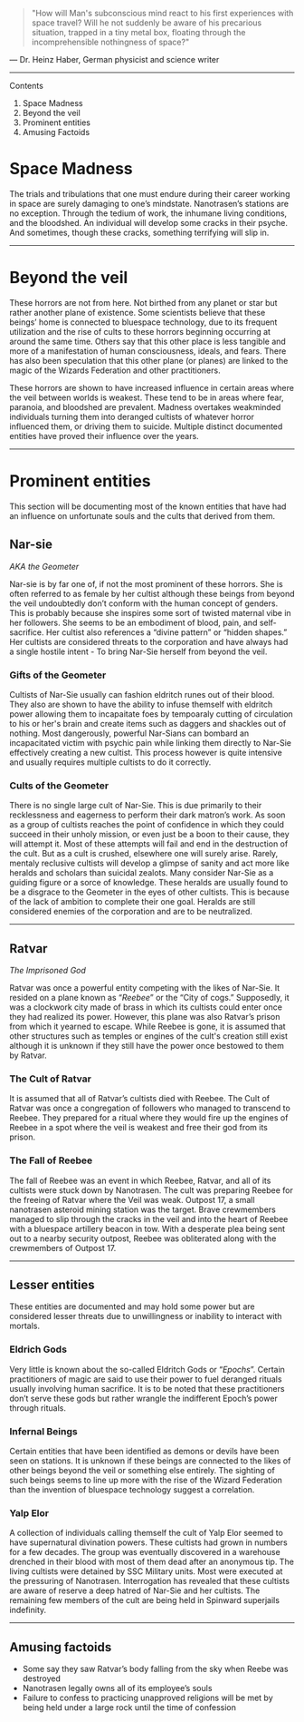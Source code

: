 >"How will Man's subconscious mind react to his first experiences with space travel? Will he not suddenly be aware of his precarious situation, trapped in a tiny metal box, floating through the incomprehensible nothingness of space?"

— Dr. Heinz Haber, German physicist and science writer
***

Contents
1. Space Madness
2. Beyond the veil
3. Prominent entities
4. Amusing Factoids

# Space Madness
The trials and tribulations that one must endure during their career working in space are surely damaging to one’s mindstate. Nanotrasen’s stations are no exception. Through the tedium of work, the inhumane living conditions, and the bloodshed. An individual will develop some cracks in their psyche. And sometimes, though these cracks, something terrifying will slip in.

***
# Beyond the veil
These horrors are not from here. Not birthed from any planet or star but rather another plane of existence. Some scientists believe that these beings’ home is connected to bluespace technology, due to its frequent utilization and the rise of cults to these horrors beginning occurring at around the same time. Others say that this other place is less tangible and more of a manifestation of human consciousness, ideals, and fears. There has also been speculation that this other plane (or planes) are linked to the magic of the Wizards Federation and other practitioners.

These horrors are shown to have increased influence in certain areas where the veil between worlds is weakest. These tend to be in areas where fear, paranoia, and bloodshed are prevalent. Madness overtakes weakminded individuals turning them into deranged cultists of whatever horror influenced them, or driving them to suicide. Multiple distinct documented entities have proved their influence over the years.
***
# Prominent entities
This section will be documenting most of the known entities that have had an influence on unfortunate souls and the cults that derived from them.


## Nar-sie
_AKA the Geometer_

Nar-sie is by far one of, if not the most prominent of these horrors. She is often referred to as female by her cultist although these beings from beyond the veil undoubtedly don’t conform with the human concept of genders. This is probably because she inspires some sort of twisted maternal vibe in her followers. She seems to be an embodiment of blood, pain, and self-sacrifice. Her cultist also references a “divine pattern” or “hidden shapes.” Her cultists are considered threats to the corporation and have always had a single hostile intent - To bring Nar-Sie herself from beyond the veil.

### Gifts of the Geometer

Cultists of Nar-Sie usually can fashion eldritch runes out of their blood. They also are shown to have the ability to infuse themself with eldritch power allowing them to incapaitate foes by tempoaraly cutting of circulation to his or her's brain and create items such as daggers and shackles out of nothing. Most dangerously, powerful Nar-Sians can bombard an incapacitated victim with psychic pain while linking them directly to Nar-Sie effectively creating a new cultist. This process however is quite intensive and usually requires multiple cultists to do it correctly.

### Cults of the Geometer

There is no single large cult of Nar-Sie. This is due primarily to their recklessness and eagerness to perform their dark matron’s work. As soon as a group of cultists reaches the point of confidence in which they could succeed in their unholy mission, or even just be a boon to their cause, they will attempt it. Most of these attempts will fail and end in the destruction of the cult. But as a cult is crushed, elsewhere one will surely arise. Rarely, mentaly reclusive cultists will develop a glimpse of sanity and act more like heralds and scholars than suicidal zealots. Many consider Nar-Sie as a guiding figure or a sorce of knowledge. These heralds are usually found to be a disgrace to the Geometer in the eyes of other cultists. This is because of the lack of ambition to complete their one goal. Heralds are still considered enemies of the corporation and are to be neutralized.
***

## Ratvar
_The Imprisoned God_

Ratvar was once a powerful entity competing with the likes of Nar-Sie. It resided on a plane known as “_Reebee_” or the “City of cogs.” Supposedly, it was a clockwork city made of brass in which its cultists could enter once they had realized its power. However, this plane was also Ratvar’s prison from which it yearned to escape. While Reebee is gone, it is assumed that other structures such as temples or engines of the cult's creation still exist although it is unknown if they still have the power once bestowed to them by Ratvar.

### The Cult of Ratvar

It is assumed that all of Ratvar’s cultists died with Reebee. The Cult of Ratvar was once a congregation of followers who managed to transcend to Reebee. They prepared for a ritual where they would fire up the engines of Reebee in a spot where the veil is weakest and free their god from its prison.

### The Fall of Reebee

The fall of Reebee was an event in which Reebee, Ratvar, and all of its cultists were stuck down by Nanotrasen. The cult was preparing Reebee for the freeing of Ratvar where the Veil was weak. Outpost 17, a small nanotrasen asteroid mining station was the target. Brave crewmembers managed to slip through the cracks in the veil and into the heart of Reebee with a bluespace artillery beacon in tow. With a desperate plea being sent out to a nearby security outpost, Reebee was obliterated along with the crewmembers of Outpost 17.
***

## Lesser entities

These entities are documented and may hold some power but are considered lesser threats due to unwillingness or inability to interact with mortals.

### Eldrich Gods
Very little is known about the so-called Eldritch Gods or “_Epochs_”. Certain practitioners of magic are said to use their power to fuel deranged rituals usually involving human sacrifice. It is to be noted that these practitioners don’t serve these gods but rather wrangle the indifferent Epoch’s power through rituals.

### Infernal Beings
Certain entities that have been identified as demons or devils have been seen on stations. It is unknown if these beings are connected to the likes of other beings beyond the veil or something else entirely. The sighting of such beings seems to line up more with the rise of the Wizard Federation than the invention of bluespace technology suggest a correlation.

### Yalp Elor
A collection of individuals calling themself the cult of Yalp Elor seemed to have supernatural divination powers. These cultists had grown in numbers for a few decades. The group was eventually discovered in a warehouse drenched in their blood with most of them dead after an anonymous tip. The living cultists were detained by SSC Military units. Most were executed at the pressuring of Nanotrasen. Interrogation has revealed that these cultists are aware of reserve a deep hatred of Nar-Sie and her cultists. The remaining few members of the cult are being held in Spinward superjails indefinity.
***

## Amusing factoids
* Some say they saw Ratvar’s body falling from the sky when Reebe was destroyed
* Nanotrasen legally owns all of its employee’s souls
* Failure to confess to practicing unapproved religions will be met by being held under a large rock until the time of confession
